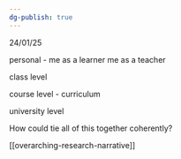 ```yaml
---
dg-publish: true
---
```

24/01/25

personal - me as a learner
me as a teacher 

class level

course level - curriculum

university level

How could tie all of this together coherently? 

[[overarching-research-narrative]] 